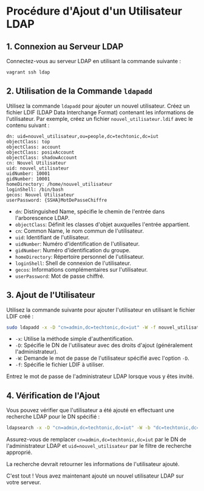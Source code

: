 # Procédure d'Ajout d'un Utilisateur LDAP

## 1. Connexion au Serveur LDAP

Connectez-vous au serveur LDAP en utilisant la commande suivante :

```bash
vagrant ssh ldap
```

## 2. Utilisation de la Commande `ldapadd`

Utilisez la commande `ldapadd` pour ajouter un nouvel utilisateur. Créez un fichier LDIF (LDAP Data Interchange Format) contenant les informations de l'utilisateur. Par exemple, créez un fichier `nouvel_utilisateur.ldif` avec le contenu suivant :

```ldif
dn: uid=nouvel_utilisateur,ou=people,dc=techtonic,dc=iut
objectClass: top
objectClass: account
objectClass: posixAccount
objectClass: shadowAccount
cn: Nouvel Utilisateur
uid: nouvel_utilisateur
uidNumber: 10001
gidNumber: 10001
homeDirectory: /home/nouvel_utilisateur
loginShell: /bin/bash
gecos: Nouvel Utilisateur
userPassword: {SSHA}MotDePasseChiffre
```

- `dn`: Distinguished Name, spécifie le chemin de l'entrée dans l'arborescence LDAP.
- `objectClass`: Définit les classes d'objet auxquelles l'entrée appartient.
- `cn`: Common Name, le nom commun de l'utilisateur.
- `uid`: Identifiant de l'utilisateur.
- `uidNumber`: Numéro d'identification de l'utilisateur.
- `gidNumber`: Numéro d'identification du groupe.
- `homeDirectory`: Répertoire personnel de l'utilisateur.
- `loginShell`: Shell de connexion de l'utilisateur.
- `gecos`: Informations complémentaires sur l'utilisateur.
- `userPassword`: Mot de passe chiffré.

## 3. Ajout de l'Utilisateur

Utilisez la commande suivante pour ajouter l'utilisateur en utilisant le fichier LDIF créé :

```bash
sudo ldapadd -x -D "cn=admin,dc=techtonic,dc=iut" -W -f nouvel_utilisateur.ldif
```

- `-x`: Utilise la méthode simple d'authentification.
- `-D`: Spécifie le DN de l'utilisateur avec des droits d'ajout (généralement l'administrateur).
- `-W`: Demande le mot de passe de l'utilisateur spécifié avec l'option `-D`.
- `-f`: Spécifie le fichier LDIF à utiliser.

Entrez le mot de passe de l'administrateur LDAP lorsque vous y êtes invité.

## 4. Vérification de l'Ajout

Vous pouvez vérifier que l'utilisateur a été ajouté en effectuant une recherche LDAP pour le DN spécifié :

```bash
ldapsearch -x -D "cn=admin,dc=techtonic,dc=iut" -W -b "dc=techtonic,dc=iut" "(uid=nouvel_utilisateur)"
```

Assurez-vous de remplacer `cn=admin,dc=techtonic,dc=iut` par le DN de l'administrateur LDAP et `uid=nouvel_utilisateur` par le filtre de recherche approprié.

La recherche devrait retourner les informations de l'utilisateur ajouté.

C'est tout ! Vous avez maintenant ajouté un nouvel utilisateur LDAP sur votre serveur.